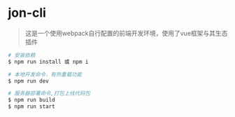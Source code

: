 # jon-cli

>这是一个使用webpack自行配置的前端开发环境，使用了vue框架与其生态插件

``` bash
# 安装依赖
$ npm run install 或 npm i

# 本地开发命令，有热重载功能
$ npm run dev

# 服务器部署命令,打包上线代码包
$ npm run build
$ npm run start